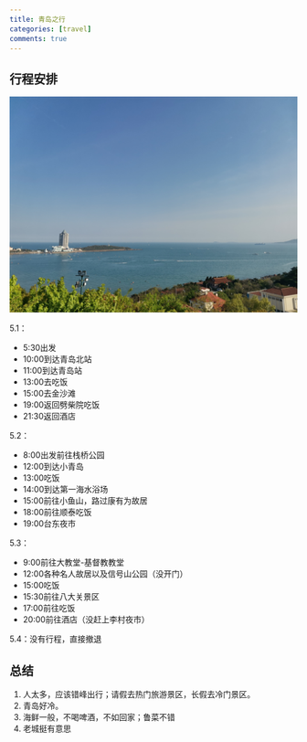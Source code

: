 ```yaml
---
title: 青岛之行
categories: [travel]
comments: true
---
```


## 行程安排

![青岛](/assets/img/QingDao/pic.jpg "青岛小鱼山")

5.1：
 + 5:30出发
 + 10:00到达青岛北站
 + 11:00到达青岛站
 + 13:00去吃饭
 + 15:00去金沙滩
 + 19:00返回劈柴院吃饭
 + 21:30返回酒店

 5.2：
 + 8:00出发前往栈桥公园
 + 12:00到达小青岛
 + 13:00吃饭
 + 14:00到达第一海水浴场
 + 15:00前往小鱼山，路过康有为故居
 + 18:00前往顺泰吃饭
 + 19:00台东夜市

 5.3：
 + 9:00前往大教堂-基督教教堂
 + 12:00各种名人故居以及信号山公园（没开门）
 + 15:00吃饭
 + 15:30前往八大关景区
 + 17:00前往吃饭
 + 20:00前往酒店（没赶上李村夜市）

 5.4：没有行程，直接撤退

## 总结

 1. 人太多，应该错峰出行；请假去热门旅游景区，长假去冷门景区。
 2. 青岛好冷。
 3. 海鲜一般，不喝啤酒，不如回家；鲁菜不错
 4. 老城挺有意思